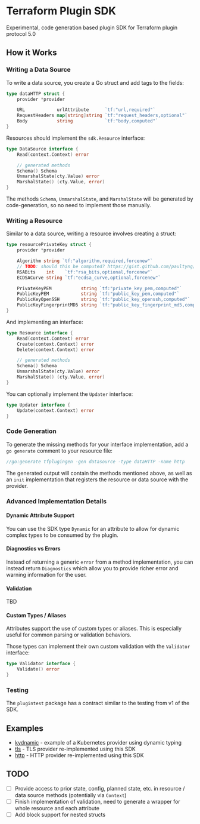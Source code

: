 # Terraform Plugin SDK

Experimental, code generation based plugin SDK for Terraform plugin protocol 5.0

## How it Works

### Writing a Data Source

To write a data source, you create a Go struct and add tags to the fields:

```go
type dataHTTP struct {
	provider *provider

	URL            urlAttribute      `tf:"url,required"`
	RequestHeaders map[string]string `tf:"request_headers,optional"`
	Body           string            `tf:"body,computed"`
}
```

Resources should implement the `sdk.Resource` interface:

```go
type DataSource interface {
	Read(context.Context) error

	// generated methods
	Schema() Schema
	UnmarshalState(cty.Value) error
	MarshalState() (cty.Value, error)
}
```

The methods `Schema`, `UnmarshalState`, and `MarshalState` will be generated by code-generation, so no need to implement those manually.

### Writing a Resource

Similar to a data source, writing a resource involves creating a struct:

```go
type resourcePrivateKey struct {
	provider *provider

	Algorithm string `tf:"algorithm,required,forcenew"`
	// TODO: should this be computed? https://gist.github.com/paultyng/58ba209b406a7c7f4aa1c9333285a9a2
	RSABits    int    `tf:"rsa_bits,optional,forcenew"`
	ECDSACurve string `tf:"ecdsa_curve,optional,forcenew"`

	PrivateKeyPEM           string `tf:"private_key_pem,computed"`
	PublicKeyPEM            string `tf:"public_key_pem,computed"`
	PublicKeyOpenSSH        string `tf:"public_key_openssh,computed"`
	PublicKeyFingerprintMD5 string `tf:"public_key_fingerprint_md5,computed"`
}
```

And implementing an interface:

```go
type Resource interface {
	Read(context.Context) error
	Create(context.Context) error
	Delete(context.Context) error

	// generated methods
	Schema() Schema
	UnmarshalState(cty.Value) error
	MarshalState() (cty.Value, error)
}
```

You can optionally implement the `Updater` interface:

```go
type Updater interface {
	Update(context.Context) error
}
```

### Code Generation

To generate the missing methods for your interface implementation, add a `go generate` comment to your resource file:

```go
//go:generate tfplugingen -gen datasource -type dataHTTP -name http
```

The generated output will contain the methods mentioned above, as well as an `init` implementation that registers the resource or data source with the provider.

### Advanced Implementation Details

#### Dynamic Attribute Support

You can use the SDK type `Dynamic` for an attribute to allow for dynamic complex types to be consumed by the plugin.

#### Diagnostics vs Errors

Instead of returning a generic `error` from a method implementation, you can instead return `Diagnostics` which allow you to provide richer error and warning information for the user.

#### Validation

TBD

#### Custom Types / Aliases

Attributes support the use of custom types or aliases. This is especially useful for common parsing or validation behaviors.

Those types can implement their own custom validation with the `Validator` interface:

```go
type Validator interface {
	Validate() error
}
```

### Testing

The `plugintest` package has a contract similar to the testing from v1 of the SDK.

## Examples

* [kydnamic](testproviders/kdynamic) - example of a Kubernetes provider using dynamic typing
* [tls](https://github.com/paultyng/terraform-provider-tls/tree/sdk) - TLS provider re-implemented using this SDK
* [http](https://github.com/paultyng/terraform-provider-http/tree/sdk) - HTTP provider re-implemented using this SDK

## TODO

* [ ] Provide access to prior state, config, planned state, etc. in resource / data source methods (potentially via `Context`)
* [ ] Finish implementation of validation, need to generate a wrapper for whole resource and each attribute
* [ ] Add block support for nested structs
